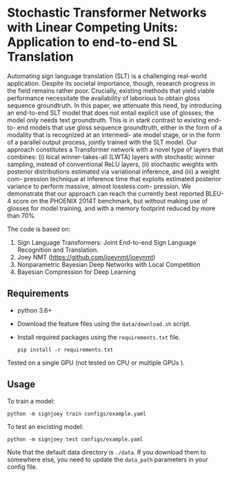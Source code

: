 # Stochastic Transformer Networks with Linear Competing Units: Application to end-to-end SL Translation 


Automating sign language translation (SLT) is a challenging
real-world application. Despite its societal importance,
though, research progress in the field remains rather
poor. Crucially, existing methods that yield viable performance
necessitate the availability of laborious to obtain
gloss sequence groundtruth. In this paper, we attenuate
this need, by introducing an end-to-end SLT model that does
not entail explicit use of glosses; the model only needs text
groundtruth. This is in stark contrast to existing end-to-
end models that use gloss sequence groundtruth, either in
the form of a modality that is recognized at an intermedi-
ate model stage, or in the form of a parallel output process,
jointly trained with the SLT model. Our approach constitutes
a Transformer network with a novel type of layers that
combines: (i) local winner-takes-all (LWTA) layers with
stochastic winner sampling, instead of conventional ReLU
layers, (ii) stochastic weights with posterior distributions
estimated via variational inference, and (iii) a weight com-
pression technique at inference time that exploits estimated
posterior variance to perform massive, almost lossless com-
pression. We demonstrate that our approach can reach the
currently best reported BLEU-4 score on the PHOENIX
2014T benchmark, but without making use of glosses for
model training, and with a memory footprint reduced by
more than 70%

The code is based on:
1. Sign Language Transformers: Joint End-to-end Sign Language Recognition and Translation.
2. Joey NMT (https://github.com/joeynmt/joeynmt) 
3. Nonparametric Bayesian Deep Networks with Local Competition
4. Bayesian Compression for Deep Learning

## Requirements
* python 3.6+
* Download the feature files using the `data/download.sh` script.
* Install required packages using the `requirements.txt` file.

    `pip install -r requirements.txt`

Tested on a single GPU (not tested on CPU or multiple GPUs ).



## Usage

To train a model:

  `python -m signjoey train configs/example.yaml`
  
To test  an excisting model:
  
  `python -m signjoey test configs/example.yaml`
  


Note that the default data directory is `./data`. If you download them to somewhere else, you need to update the `data_path` parameters in your config file.



